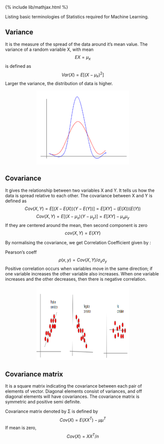 {% include lib/mathjax.html %}

Listing basic terminologies of Statistics required for Machine Learning.
## Variance
It is the measure of the spread of the data around it’s mean value. 
The variance of a random variable X, with mean $$EX=μ_{x}$$
is defined as  
$$Var(X)=E[(X−μ_{x})^{2}]$$
Larger the variance, the distribution of data is higher.
<p align="center"><img src="img/variance.PNG" width="300px" height="240px"></p>

## Covariance
It gives the relationship between two variables X and Y. It tells us how the data is spread relative to each other.
The covariance between X and Y is defined as
$$Cov(X,Y)=E[(X−E(X))(Y−E(Y))]=E[XY]−(E(X))(E(Y))$$
$$Cov(X,Y)=E[(X−μ_{x})(Y−μ_{y})]=E[XY]−μ_{x}μ_{y}$$
If they are centered around the mean, then second component is zero
$$cov(X,Y) = E(XY)$$

By normalising the covariance, we get Correlation Coefficient given by :

Pearson’s coeff $$ρ(x,y)= Cov(X,Y)/σ_{x}σ_{y}$$
Positive correlation occurs when variables move in the same direction; if one variable increases the other variable also increases.
When one variable increases and the other decreases, then there is negative correlation.

<p align="center"><img src="img/covar.PNG" width="300px" height="240px"></p>

## Covariance matrix 
It is a square matrix  indicating the covariance between each pair of elements of vector. Diagonal elements consist of variances, and off diagonal elements will have covariances.
The covariance matrix is symmetric and positive semi definite.

Covariance matrix denoted by Σ is defined by
$$Cov(X)=E(XX^{T})−μμ^{T}$$ 
If mean is zero,
$$Cov(X)=XX^{T}/n$$



